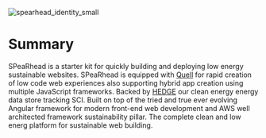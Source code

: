 ![spearhead_identity_small](https://user-images.githubusercontent.com/73197190/201539275-3145ca25-f079-4caf-953c-3d4d6630caa4.png)

# Summary

SPeaRhead is a starter kit for quickly building and deploying low energy sustainable websites. SPeaRhead is equipped with [Quell](https://github.com/rollthecloudinc/quell) for rapid creation of low code web experiences also supporting hybrid app creation using multiple JavaScript frameworks. Backed by [HEDGE](https://github.com/rollthecloudinc/hedge) our clean energy energy data store tracking SCI. Built on top of the tried and true ever evolving Angular framework for modern front-end web development and AWS well architected framework sustainability pillar. The complete clean and low energ platform for sustainable web building.
